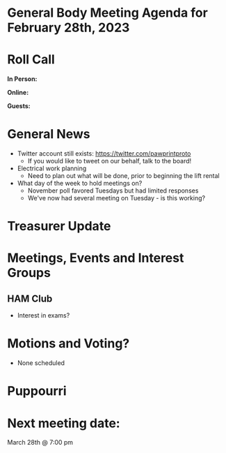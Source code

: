 # General Body Meeting Agenda for February 28th, 2023
# Roll Call
**In Person:**

**Online:** 

**Guests:** 

# General News
  - Twitter account still exists: https://twitter.com/pawprintproto
    - If you would like to tweet on our behalf, talk to the board!
  - Electrical work planning
    - Need to plan out what will be done, prior to beginning the lift rental
  - What day of the week to hold meetings on?
    - November poll favored Tuesdays but had limited responses
    - We've now had several meeting on Tuesday - is this working?
  
# Treasurer Update
# Meetings, Events and Interest Groups
## HAM Club
  - Interest in exams?
# Motions and Voting?
  - None scheduled
# Puppourri



# Next meeting date:
March 28th @ 7:00 pm
